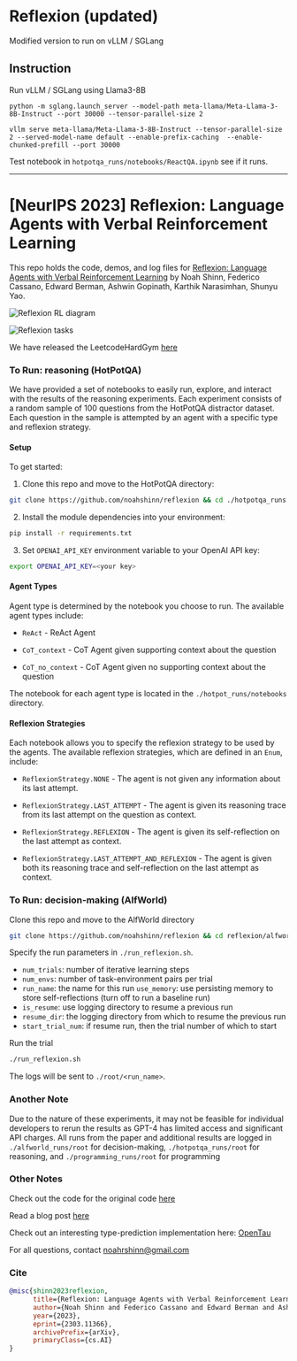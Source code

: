 # Reflexion (updated)

Modified version to run on vLLM / SGLang

## Instruction

Run vLLM / SGLang using Llama3-8B
```
python -m sglang.launch_server --model-path meta-llama/Meta-Llama-3-8B-Instruct --port 30000 --tensor-parallel-size 2

vllm serve meta-llama/Meta-Llama-3-8B-Instruct --tensor-parallel-size 2 --served-model-name default --enable-prefix-caching  --enable-chunked-prefill --port 30000
```

Test notebook in `hotpotqa_runs/notebooks/ReactQA.ipynb` see if it runs.


-----

# [NeurIPS 2023] Reflexion: Language Agents with Verbal Reinforcement Learning

This repo holds the code, demos, and log files for [Reflexion: Language Agents with Verbal Reinforcement Learning](https://arxiv.org/abs/2303.11366) by Noah Shinn, Federico Cassano, Edward Berman, Ashwin Gopinath, Karthik Narasimhan, Shunyu Yao. 

![Reflexion RL diagram](./figures/reflexion_rl.png)

![Reflexion tasks](./figures/reflexion_tasks.png)

We have released the LeetcodeHardGym [here](https://github.com/GammaTauAI/leetcode-hard-gym)

### To Run: reasoning (HotPotQA)
We have provided a set of notebooks to easily run, explore, and interact with the results of the reasoning experiments. Each experiment consists of a random sample of 100 questions from the HotPotQA distractor dataset. Each question in the sample is attempted by an agent with a specific type and reflexion strategy.

#### Setup

To get started:

1. Clone this repo and move to the HotPotQA directory:
```bash
git clone https://github.com/noahshinn/reflexion && cd ./hotpotqa_runs
```

2. Install the module dependencies into your environment:
```bash
pip install -r requirements.txt
```

3. Set `OPENAI_API_KEY` environment variable to your OpenAI API key:
```bash
export OPENAI_API_KEY=<your key>
```

#### Agent Types

Agent type is determined by the notebook you choose to run. The available agent types include:
 - `ReAct` - ReAct Agent

 - `CoT_context` - CoT Agent given supporting context about the question 

 - `CoT_no_context` - CoT Agent given no supporting context about the question

The notebook for each agent type is located in the `./hotpot_runs/notebooks` directory.

#### Reflexion Strategies

Each notebook allows you to specify the reflexion strategy to be used by the agents. The available reflexion strategies, which are defined in an `Enum`, include:

 - `ReflexionStrategy.NONE` - The agent is not given any information about its last attempt. 

 - `ReflexionStrategy.LAST_ATTEMPT` - The agent is given its reasoning trace from its last attempt on the question as context.

 - `ReflexionStrategy.REFLEXION` - The agent is given its self-reflection on the last attempt as context. 

 - `ReflexionStrategy.LAST_ATTEMPT_AND_REFLEXION` -  The agent is given both its reasoning trace and self-reflection on the last attempt as context.

### To Run: decision-making (AlfWorld)
Clone this repo and move to the AlfWorld directory
```bash
git clone https://github.com/noahshinn/reflexion && cd reflexion/alfworld_runs
```



Specify the run parameters in `./run_reflexion.sh`.

- `num_trials`: number of iterative learning steps
- `num_envs`: number of task-environment pairs per trial
- `run_name`: the name for this run
`use_memory`: use persisting memory to store self-reflections (turn off to run a baseline run)
- `is_resume`: use logging directory to resume a previous run
- `resume_dir`: the logging directory from which to resume the previous run
- `start_trial_num`: if resume run, then the trial number of which to start

Run the trial
```bash
./run_reflexion.sh
```

The logs will be sent to `./root/<run_name>`.

### Another Note

Due to the nature of these experiments, it may not be feasible for individual developers to rerun the results as GPT-4 has limited access and significant API charges. All runs from the paper and additional results are logged in `./alfworld_runs/root` for decision-making, `./hotpotqa_runs/root` for reasoning, and `./programming_runs/root` for programming

### Other Notes

Check out the code for the original code [here](https://github.com/noahshinn/reflexion-draft)

Read a blog post [here](https://nanothoughts.substack.com/p/reflecting-on-reflexion)

Check out an interesting type-prediction implementation here: [OpenTau](https://github.com/GammaTauAI/opentau)

For all questions, contact [noahrshinn@gmail.com](noahrshinn@gmail.com)

### Cite

```bibtex
@misc{shinn2023reflexion,
      title={Reflexion: Language Agents with Verbal Reinforcement Learning}, 
      author={Noah Shinn and Federico Cassano and Edward Berman and Ashwin Gopinath and Karthik Narasimhan and Shunyu Yao},
      year={2023},
      eprint={2303.11366},
      archivePrefix={arXiv},
      primaryClass={cs.AI}
}
```
